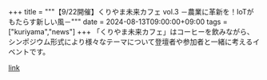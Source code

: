+++
title = """【9/22開催】くりやま未来カフェ vol.3 －農業に革新を！IoTがもたらす新しい風－"""
date = 2024-08-13T09:00:00+09:00
tags = ["kuriyama","news"]
+++
「くりやま未来カフェ」はコーヒーを飲みながら、シンポジウム形式により様々なテーマについて登壇者や参加者と一緒に考えるイベントです。

[link](https://www.town.kuriyama.hokkaido.jp/soshiki/53/28467.html)
